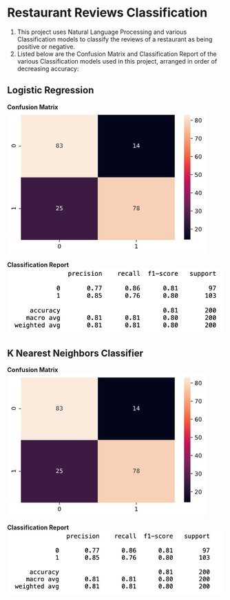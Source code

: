 # Restaurant Reviews Classification

1. This project uses Natural Language Processing and various Classification models to classify the reviews of a restaurant as being positive or negative.
2. Listed below are the Confusion Matrix and Classification Report of the various Classification models used in this project, arranged in order of decreasing accuracy:    

## Logistic Regression

**Confusion Matrix**    
![](Figures/logistic_cm.png)

**Classification Report**    
![](Figures/logistic_classification_report.png)

## K Nearest Neighbors Classifier   

**Confusion Matrix**    
![](Figures/knn_cm.png)

**Classification Report**    
![](Figures/knn_classification_report.png)
